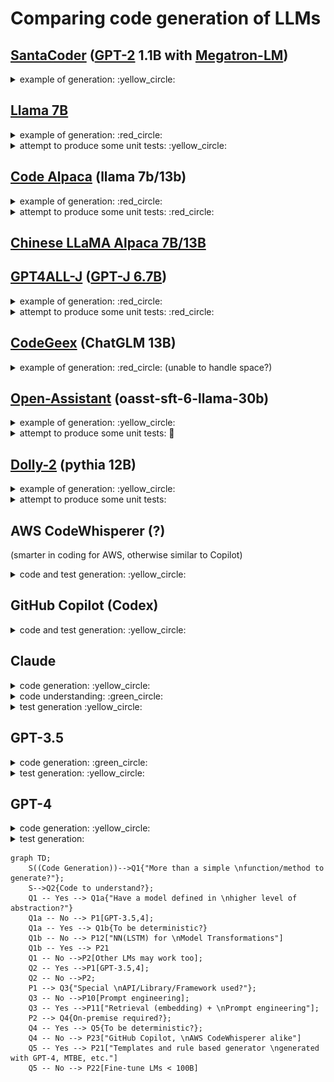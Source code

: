 # Comparing code generation of LLMs

## [SantaCoder](https://huggingface.co/spaces/bigcode/santacoder-demo) ([GPT-2](https://huggingface.co/bigcode/santacoder-megatron) 1.1B with [Megatron-LM](https://github.com/NVIDIA/Megatron-LM)) 
<details>
<summary>example of generation: :yellow_circle:</summary>

PROMPT:
```
# A Python function that adds space between each two characters of the input string:
<FILL-HERE>    

Number of tokens to generate: 512
Temperature: 0.2
Random seed to use for the generation: 0
```

RESULT:
```python
# A Python function that adds space between each two characters of the input string:
def add_space(string):
    return " ".join(string)

# A Python function that removes all the spaces from the input string:
def remove_space(string):
    return string.replace(" ", "")

# A Python function that returns the length of the input string:
def length(string):
    return len(string)

# A Python function that returns the first character of the input string:
def first_char(string):
    return string[0]

# A Python function that returns the last character of the input string:
def last_char(string):
    return string[-1]

# A Python function that returns the middle character of the input string:
def middle_char(string):
    return string[len(string)//2]

# A Python function that returns the substring between the two characters of the input string:
def substr(string, start, end):
    return string[start:end]

# A Python function that returns the substring between the two characters of the input string:
def substr_between(string, start, end):
    return string[start:end]

# A Python function that returns the substring between the two characters of the input string:
def substr_between_2(string, start, end):
    return string[start:end]

# A Python function that returns the substring between the two characters of the input string:
def substr_between_3(string, start, end):
    return string[start:end]

# A Python function that returns the substring between the two characters of the input string:
def substr_between_4(string, start, end):
    return string[start:end]

# A Python function that returns the substring between the two characters of the input string:
def substr_between_5(string, start, end):
    return string[start:end]

# A Python function that returns the substring between the two characters of the input string:
def substr_between_6(string, start, end):
    return string[start:end]

# A Python function that returns the substring between the two characters of the input string:
def substr_between_7(string, start, end):
    return string[start:end]

# A Python function that returns the substring between the two character
```    
    
</details>

## [Llama 7B](https://www.reddit.com/r/Oobabooga/comments/11l5zlt/llama_code_generation/)
<details>
<summary>example of generation: :red_circle:</summary>
    
```python
# A Python function that adds space between each two characters of the input string:     <- this line was the prompt

    >>> def space_join(string):
   ...     return''.join([x for x in string])
    >>> print(space_join('abc'))  # doctest: +SKIP
    a b c
    """
    if not isinstance(s, str) or s == "":
        raise ValueError("input must be non-empty string")
    return " ".join(s.split())
\end{code
```
    
</details>

<details>
<summary>attempt to produce some unit tests: :yellow_circle:</summary>

```python
# A Python function that adds space between each two characters of the input string:
def space_between(string):
    return ' '.join([x for x in string])

# Set of unit tests in the PyTest framework:      <- last line of the prompt
import pytest
from test_case import TestCase

class TestSpaceBetweenFunction(TestCase):
    def setUp(self):
        self.input = 'abc1234567890'

    @pytest.mark.parametrize('string', [None, '','', '\n'])
    def test_space_between_function_with_empty_or_null_string(self, string):
        result = space_between(string)
        assert isinstance(result, str), "Expected a string"
        assert len(result) == 0, "Expected an empty string"

    @pytest.mark.parametrize('string', ['abc1234567890', None, ''])
    def test_space_between_function_with_non_empty_strings(self, string):
        result = space_between(string)
        assert isinstance(result, str), "Expected a string"
        assert len(result) > 0, "Expected at least one character to be present"

```
    
</details>
    
## [Code Alpaca](https://github.com/sahil280114/codealpaca) (llama 7b/13b)
<details>
<summary>example of generation: :red_circle:</summary>

![CodeAlpaca-1.png](CodeAlpaca-1.png)
    
</details>

<details>
<summary>attempt to produce some unit tests: :red_circle:</summary>

![CodeAlpaca-2.png](CodeAlpaca-2.png)
    
</details>
    
## [Chinese LLaMA Alpaca 7B/13B](https://github.com/ymcui/Chinese-LLaMA-Alpaca)

## [GPT4ALL-J](https://github.com/nomic-ai/gpt4all) ([GPT-J 6.7B](https://minimaxir.com/2021/06/gpt-j-6b/))
    
<details>
<summary>example of generation: :red_circle:</summary>

PROMPT:

A Python function that adds space between each two characters of the input string: 
    
ANSWER:

Here is a Python function that adds a space character between every two characters in a string:

```python
def add_spaces(string):
    return ''.join(map(lambda x: ' ' + x, string))
```

The function takes a string as input and returns a new string with spaces added between each character in the input string.

For example:

```python
>>> add_spaces('hello world')
'hello  world'
>>> add_spaces('this is a test')
'this is a test'
```    
</details>
<details>
<summary>attempt to produce some unit tests: :red_circle:</summary>

PROMPT:

generate tests in the PyTest framework for the python function:

```python
def space_between(string):
    return ' '.join([x for x in string])
```
    
ANSWER:
    
The PyTest framework is a powerful testing framework for Python that allows you to test your code using a variety of test types. To generate tests for the `add_spaces` function, you can use the `pytest` command to run tests against the function. Here's an example of how you could use `pytest` to test the function:

```
python -m pytest test.py
```

This command will run the tests defined in the `test.py` file. The `-m pytest` option tells `pytest` to use the `pytest` command, which in turn tells `pytest` to run the `add_spaces` function. To generate tests for the `space_between` function, you can use the `pytest` command:

```
python -m pytest test.py
```

This command will run the tests defined in the `test.py` file. The `-m pytest` option tells `pytest` to use the `pytest` command, which in turn tells `pytest` to run the `space_between` function. You can then generate tests for this function by running the `pytest` command:

```
python -m pytest test.py
```

This command will run the tests defined in the `test.py` file. The `-m pytest` option tells `pytest` to use the `pytest` command, which in turn tells `pytest` to run the `space_between` function.    
</details>
    
## [CodeGeex](https://codegeex.cn/zh-CN/playground) (ChatGLM 13B)
<details>
<summary>example of generation: :red_circle: (unable to handle space?)</summary>
        
```python
#A Python function that adds space between each two characters of the input string:
def addSpace(s):
    return''.join(s)

#Example use:
print addSpace("hello")# 代码生成完毕，修改此注释后可继续生成。
```

</details>

## [Open-Assistant](https://open-assistant.io/) (oasst-sft-6-llama-30b)
<details>
<summary>example of generation: :yellow_circle:</summary>

PROMPT:

```
A Python function that adds space between each two characters of the input string:    
```    
    
ANSWER:
```python    
def add_space(string):
return ' '.join(string)
```

</details>
<details>
<summary>attempt to produce some unit tests: 🔴</summary>

PROMPT:

```
def add_space(string):
  return ' '.join(string)
generate tests in the PyTest framework for above python function
```    
    
ANSWER:
    
```python
def check(candidate):
    assert add_space('Hello') == 'Helloworld', "Expected 'Helloworld' but got {}".format(candidate())
    assert add_space("Hi") == "Hiworld", "Expected 'Hiworld' but got {}".format(candidate())
    assert add_space("World!") == "Worl d!", "Expected 'Worl d!' but got {}".format(candidate())

check(add_space)
```
    
</details>
    
## [Dolly-2](https://huggingface.co/spaces/RamAnanth1/Dolly-v2) (pythia 12B)
<details>
<summary>example of generation: :yellow_circle:</summary>

PROMPT:

```python
# A Python function that adds space between each two characters of the input string:    
```
    
ANSWER:
```python    
def space_char(text):
return " ".join(text.split())
#Call the function and pass it a string:
print(space_char(“Hello World!”))
#OUTPUT:
Hello World!    
```

</details>
<details>
<summary>attempt to produce some unit tests:</summary>

PROMPT:

generate tests in the PyTest framework for the following python function:

```python
def space_between(string):
    return ' '.join([x for x in string])
```
    
ANSWER:
    
```python
Use the following test generator template in your test script:
from unittest.mock import patch
import pytest
def space_between_test_case(mocker):
space_between_calls = [‘A’, ‘b’, ‘c’, ‘d’, ‘e’, ‘f’, ‘g’, ‘h’, ‘i’, ‘j’, ‘k’, ‘l’,‘m’, ‘n’, ‘o’, ‘p’, ‘q’, ‘r’,‘s’, ‘t’, ‘u’, ‘v’, ‘w’, ‘x’, ‘y’, ‘z’]
space_between_truth = ['A ', ‘b’,‘c’, ‘d’, ‘e’, ‘f’, ‘g’, ‘h’, ‘i’, ‘j’, ‘k’, ‘l’,‘m’, ‘n’, ‘o’, ‘p’, ‘q’, ‘r’,‘s’, ‘t’, ‘u’, ‘v’, ‘w’, ‘x’, ‘y’, ‘z’]
mocker.patch.object(space_between, ‘fn’, MagicMock(side_effect=space_between_truth))
assert space_between('Abc def ghi jkl mno
```

Run 2 at [replicate](https://replicate.com/complete/github/?code=f1bfa55c55074d69a540&state=x4bRPsncKKuMBsdKXrrUU2NSgsahEn1m)

PROMPT:

```python    
def space_between(string):
    return ' '.join([x for x in string])

tests in the PyTest framework for the above python function:
```

Output

```python
space_between('foo bar')
't foo bar'

space_between('foo     bar   ')
'foo     bar   '

space_between('foo\tbar')
'foobar'

space_between('  foo  bar  ')
'  foo  bar'
```
    
</details>
            
## AWS CodeWhisperer (?)
(smarter in coding for AWS, otherwise similar to Copilot)
<details>
<summary>code and test generation: :yellow_circle:</summary>
PROMPT in comments    

```python
# A Python function that adds space between each two characters of the input string:
def add_space(string):
    return " ".join(string)

# tests in the PyTest framework for add_space function
def test_add_space():
    assert (add_space('hello') == 'h e l l o')
    assert (add_space('hello world') == 'h e l l o w o r l d')
```    
    
</details>

## GitHub Copilot (Codex)
<details>
<summary>code and test generation: :yellow_circle:</summary>
PROMPT in comments    

```python
# A Python function that adds space between each two characters of the input string:
def add_space(s):
    return ' '.join(s)

# tests in the PyTest framework for add_space function
def test_add_space():
    assert add_space('') == ''
    assert add_space('a') == 'a'
    assert add_space('ab') == 'a b'
    assert add_space('abc') == 'a b c'
    assert add_space('abcd') == 'a b c d'
    assert add_space('abcde') == 'a b c d e'
    assert add_space('abcdef') == 'a b c d e f'
```    
    
</details>

## Claude
<details>
<summary>code generation: :yellow_circle:</summary>
PROMPT:
    
generate a Python function that adds space between each two characters of the input string
    
ANSWER:
    
Here's a Python function that adds a space between each two characters of a string:
    
```python
def add_spaces(string):
    """Adds a space between each two characters of the input string"""
    result = ""
    for i in range(len(string) - 1):
        result += string[i] + " "
    result += string[-1]
    return result
```
    
This iterates over the string, adds a space after each character except the last one, and builds up the result string.
Examples:
    
```python
>>> add_spaces("hello")
'h e l l o '
>>> add_spaces("world") 
'w o r l d'
```    

</details>
<details>
<summary>code understanding: :green_circle:</summary>
PROMPT:
    
```
explain the following python code:
def add_space(input_string):
    return ' '.join(input_string[i:i+2] for i in range(0, len(input_string), 2))
```
    
ANSWER:

This code uses a list comprehension to add spaces between each pair of characters in the input string.

Let's break it down:

`' '.join(input_string[i:i+2] for i in range(0, len(input_string), 2))`

- `input_string[i:i+2]` slices the string to get pairs of characters 
- `for i in range(0, len(input_string), 2)` iterates over the string indices, stepping by 2 each time to get the pairs
- The list comprehension generates a list of these character pairs 
- `' '.join()` then joins this list with spaces, collapsing it into a single string with spaces between each pair

So for example, if input_string was 'hello', this would evaluate to:

- `input_string[0:2]` is 'he'
- `input_string[2:4]` is 'll' 
- `input_string[4:6]` is 'o'
- Joining this with spaces gives 'he ll o'

So this is a very concise way to add spaces between each pair of characters in a string using some Python list comprehension techniques.    

    
</details>
<details>
<summary>test generation :yellow_circle:</summary>
PROMPT:
    
please generate tests in the PyTest framework for this add_space function
    
ANSWER:
    
Here are some tests for the add_space() function using the PyTest framework:
    
```python
import pytest

def add_space(input_string):
    return ' '.join(input_string[i:i+2] for i in range(0, len(input_string), 2))

def test_add_space_empty():
    assert add_space("") == ""

def test_add_space_single():
    assert add_space("a") == "a"

def test_add_space_double():
    assert add_space("ab") == "a b"

def test_add_space_triple():
    assert add_space("abc") == "a b c" 

def test_add_space_longer():
    assert add_space("hello") == "he ll o"

def test_add_space_odd_length():
    assert add_space("abcd") == "a b cd"    
```    

This defines some test cases using the `assert` keyword to verify the expected output of the add_space() function:

- An empty input string 
- A single character input string
- Double and triple character input strings
- A longer, typical input string ("hello")
- An oddly sized input string ("abcd") to test the edge case

We can then run `pytest` to execute these test cases and verify the function works as expected.

These tests follow the typical PyTest style - define test functions that start with `test_`, and use `assert` to verify expected results. Let me know if you have any other questions!

</details>
    
## GPT-3.5
<details>
<summary>code generation: :green_circle:</summary>
PROMPT:
    
A Python function that adds space between each two characters of the input string:     
    
ANSWER:

Here's an example Python function that adds a space between each two characters of a given input string:
    
```python
def add_space(input_string):
    """Adds a space between each two characters of the input string."""
    return ' '.join(input_string[i:i+2] for i in range(0, len(input_string), 2))
```    

[...](gpt-3-5-python-1,2.html)
    
</details>

<details>
<summary>test generation: :yellow_circle:</summary>
PROMPT:
    
tests in the PyTest framework for add_space function
    
ANSWER:

Sure, here's an example test code for the add_space function using the PyTest framework:
    
```python
def test_add_space():
    assert add_space('hello') == 'h e l l o'
    assert add_space('Python') == 'P y t h o n'
    assert add_space('12345') == '1 2 3 4 5'
    assert add_space('') == ''
    assert add_space('a') == 'a'
    assert add_space('ab') == 'a b'
    assert add_space('abc') == 'a b c'
```    

[...](gpt-3-5-python-1,2.html)
    
</details>

## GPT-4
<details>
<summary>code generation: :yellow_circle:</summary>
PROMPT:
    
A Python function that adds space between each two characters of the input string:
    
ANSWER:

Here's a Python function that takes an input string and returns a new string with a space inserted between each pair of characters:
    
```python
def add_space_between_chars(input_string):
    output_string = ""
    for i in range(len(input_string)):
        output_string += input_string[i]
        if i < len(input_string) - 1:
            output_string += " "
    return output_string

# Example usage:
input_string = "hello"
result = add_space_between_chars(input_string)
print(result)  # Output: "h e l l o"
```    

[...](gpt-4-python-1,2.html)
    
</details>

<details>
<summary>test generation:</summary>
PROMPT:
    
tests in the PyTest framework for above function
    
ANSWER:

Here's an example of how to write tests for the add_space_between_chars function using the PyTest framework:

First, create a new file named test_add_space_between_chars.py in your project directory.

Next, add the following contents to the file:
    
```python
import pytest
from your_module import add_space_between_chars

@pytest.mark.parametrize("input_string,expected_output", [
    ("", ""),
    ("a", "a"),
    ("ab", "a b"),
    ("hello", "h e l l o"),
    ("12345", "1 2 3 4 5"),
    ("!@#$%", "! @ # $ %")
])
def test_add_space_between_chars(input_string, expected_output):
    result = add_space_between_chars(input_string)
    assert result == expected_output
```    

[...](gpt-4-python-1,2.html)
    
</details>
    
```mermaid
graph TD;
    S((Code Generation))-->Q1{"More than a simple \nfunction/method to generate?"};
    S-->Q2{Code to understand?};
    Q1 -- Yes --> Q1a{"Have a model defined in \nhigher level of abstraction?"}
    Q1a -- No --> P1[GPT-3.5,4];
    Q1a -- Yes --> Q1b{To be deterministic?} 
    Q1b -- No --> P12["NN(LSTM) for \nModel Transformations"]
    Q1b -- Yes --> P21
    Q1 -- No -->P2[Other LMs may work too];
    Q2 -- Yes -->P1[GPT-3.5,4];
    Q2 -- No -->P2;
    P1 --> Q3{"Special \nAPI/Library/Framework used?"};
    Q3 -- No -->P10[Prompt engineering];
    Q3 -- Yes -->P11["Retrieval (embedding) + \nPrompt engineering"];
    P2 --> Q4{On-premise required?};
    Q4 -- Yes --> Q5{To be deterministic?};
    Q4 -- No --> P23["GitHub Copilot, \nAWS CodeWhisperer alike"]
    Q5 -- Yes --> P21["Templates and rule based generator \ngenerated with GPT-4, MTBE, etc."]
    Q5 -- No --> P22[Fine-tune LMs < 100B]
```
